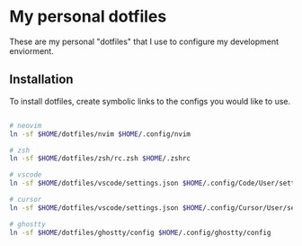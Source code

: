 # My personal dotfiles

These are my personal "dotfiles" that I use to configure my development enviorment.

## Installation

To install dotfiles, create symbolic links to the configs you would like to use.

```bash

# neovim
ln -sf $HOME/dotfiles/nvim $HOME/.config/nvim

# zsh
ln -sf $HOME/dotfiles/zsh/rc.zsh $HOME/.zshrc

# vscode
ln -sf $HOME/dotfiles/vscode/settings.json $HOME/.config/Code/User/settings.json

# cursor
ln -sf $HOME/dotfiles/vscode/settings.json $HOME/.config/Cursor/User/settings.json

# ghostty
ln -sf $HOME/dotfiles/ghostty/config $HOME/.config/ghostty/config

```
